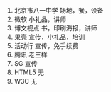 1. 北京市八一中学
    场地，餐，设备
2. 微软
    小礼品，讲师
3. 博文视点
    书，印刷海报，讲师
4. 果壳
    宣传，小礼品，培训
5. 活动行
    宣传，免手续费
6. 腾讯
    老三样
7. SG
    宣传
8. HTML5
    无
9. W3C
    无
